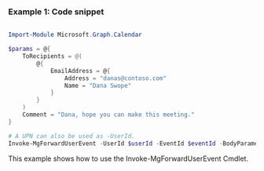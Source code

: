 ### Example 1: Code snippet

```powershell

Import-Module Microsoft.Graph.Calendar

$params = @{
	ToRecipients = @(
		@{
			EmailAddress = @{
				Address = "danas@contoso.com"
				Name = "Dana Swope"
			}
		}
	)
	Comment = "Dana, hope you can make this meeting."
}

# A UPN can also be used as -UserId.
Invoke-MgForwardUserEvent -UserId $userId -EventId $eventId -BodyParameter $params

```
This example shows how to use the Invoke-MgForwardUserEvent Cmdlet.

